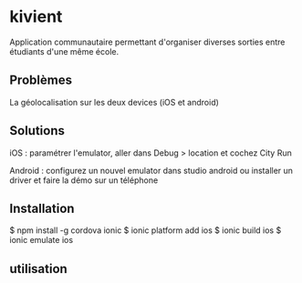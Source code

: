 # kivient

Application communautaire permettant d'organiser diverses sorties entre étudiants d'une même école.

## Problèmes

La géolocalisation sur les deux devices (iOS et android)

## Solutions

iOS : paramétrer l'emulator, aller dans Debug > location et cochez City Run

Android : configurez un nouvel emulator dans studio android ou installer un driver et faire la démo sur un téléphone


## Installation

$ npm install -g cordova ionic
$ ionic platform add ios
$ ionic build ios
$ ionic emulate ios

## utilisation
